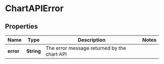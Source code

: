 # ChartAPIError

## Properties
Name | Type | Description | Notes
------------ | ------------- | ------------- | -------------
**error** | **String** | The error message returned by the chart API | 
